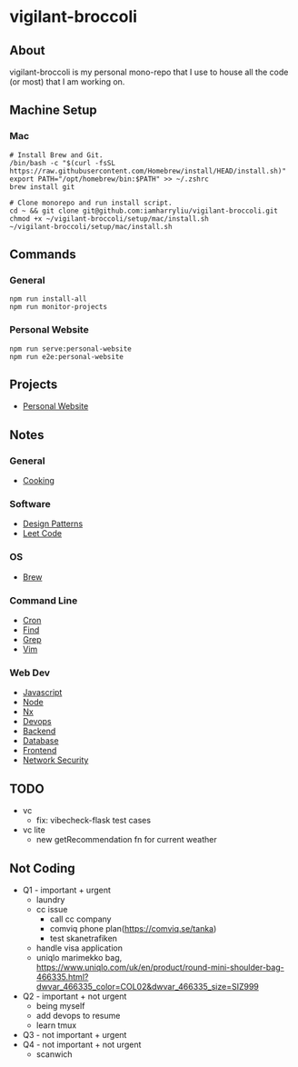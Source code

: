 # vigilant-broccoli

## About

vigilant-broccoli is my personal mono-repo that I use to house all the code (or most) that I am working on.

## Machine Setup

### Mac

```
# Install Brew and Git.
/bin/bash -c "$(curl -fsSL https://raw.githubusercontent.com/Homebrew/install/HEAD/install.sh)"
export PATH="/opt/homebrew/bin:$PATH" >> ~/.zshrc
brew install git
```

```
# Clone monorepo and run install script.
cd ~ && git clone git@github.com:iamharryliu/vigilant-broccoli.git
chmod +x ~/vigilant-broccoli/setup/mac/install.sh
~/vigilant-broccoli/setup/mac/install.sh
```

## Commands

### General

```
npm run install-all
npm run monitor-projects
```

### Personal Website

```
npm run serve:personal-website
npm run e2e:personal-website
```

## Projects

- [Personal Website](projects/personal-website/)

## Notes

### General

- [Cooking](notes/cooking.md)

### Software

- [Design Patterns](notes/design-patterns.md)
- [Leet Code](notes/leet-code.md)

### OS

- [Brew](notes/os/brew.md)

### Command Line

- [Cron](notes/os/command-line/cron.md)
- [Find](notes/os/command-line/find.md)
- [Grep](notes/os/command-line/grep.md)
- [Vim](notes/os/command-line/vim.md)

### Web Dev

- [Javascript](notes/web-dev/javascript.md)
- [Node](notes/web-dev/node.md)
- [Nx](notes/web-dev/nx.md)
- [Devops](notes/web-dev/devops/devops.md)
- [Backend](notes/web-dev/backend/backend.md)
- [Database](notes/web-dev/database/database.md)
- [Frontend](notes/web-dev/frontend/frontend.md)
- [Network Security](notes/network-security/network-security.md)

## TODO

- vc
  - fix: vibecheck-flask test cases
- vc lite
  - new getRecommendation fn for current weather

## Not Coding

- Q1 - important + urgent
  - laundry
  - cc issue
    - call cc company
    - comviq phone plan(https://comviq.se/tanka)
    - test skanetrafiken
  - handle visa application
  - uniqlo marimekko bag, https://www.uniqlo.com/uk/en/product/round-mini-shoulder-bag-466335.html?dwvar_466335_color=COL02&dwvar_466335_size=SIZ999
- Q2 - important + not urgent
  - being myself
  - add devops to resume
  - learn tmux
- Q3 - not important + urgent
- Q4 - not important + not urgent
  - scanwich
